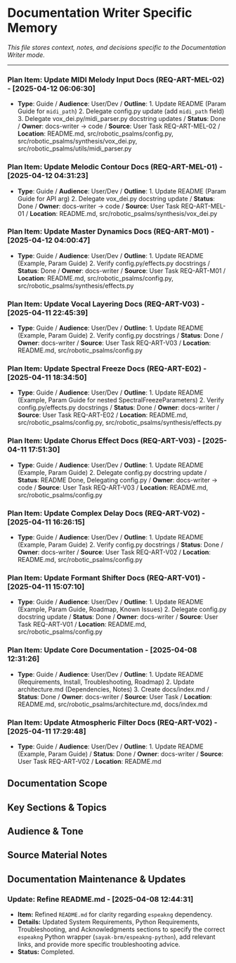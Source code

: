 # Documentation Writer Specific Memory

*This file stores context, notes, and decisions specific to the Documentation Writer mode.*

---


### Plan Item: Update MIDI Melody Input Docs (REQ-ART-MEL-02) - [2025-04-12 06:06:30]
- **Type**: Guide / **Audience**: User/Dev / **Outline**: 1. Update README (Param Guide for `midi_path`) 2. Delegate config.py update (add `midi_path` field) 3. Delegate vox_dei.py/midi_parser.py docstring updates / **Status**: Done / **Owner**: docs-writer -> code / **Source**: User Task REQ-ART-MEL-02 / **Location**: README.md, src/robotic_psalms/config.py, src/robotic_psalms/synthesis/vox_dei.py, src/robotic_psalms/utils/midi_parser.py



### Plan Item: Update Melodic Contour Docs (REQ-ART-MEL-01) - [2025-04-12 04:31:23]
- **Type**: Guide / **Audience**: User/Dev / **Outline**: 1. Update README (Param Guide for API arg) 2. Delegate vox_dei.py docstring update / **Status**: Done / **Owner**: docs-writer -> code / **Source**: User Task REQ-ART-MEL-01 / **Location**: README.md, src/robotic_psalms/synthesis/vox_dei.py


### Plan Item: Update Master Dynamics Docs (REQ-ART-M01) - [2025-04-12 04:00:47]
- **Type**: Guide / **Audience**: User/Dev / **Outline**: 1. Update README (Example, Param Guide) 2. Verify config.py/effects.py docstrings / **Status**: Done / **Owner**: docs-writer / **Source**: User Task REQ-ART-M01 / **Location**: README.md, src/robotic_psalms/config.py, src/robotic_psalms/synthesis/effects.py


### Plan Item: Update Vocal Layering Docs (REQ-ART-V03) - [2025-04-11 22:45:39]
- **Type**: Guide / **Audience**: User/Dev / **Outline**: 1. Update README (Example, Param Guide) 2. Verify config.py docstrings / **Status**: Done / **Owner**: docs-writer / **Source**: User Task REQ-ART-V03 / **Location**: README.md, src/robotic_psalms/config.py


### Plan Item: Update Spectral Freeze Docs (REQ-ART-E02) - [2025-04-11 18:34:50]
- **Type**: Guide / **Audience**: User/Dev / **Outline**: 1. Update README (Example, Param Guide for nested SpectralFreezeParameters) 2. Verify config.py/effects.py docstrings / **Status**: Done / **Owner**: docs-writer / **Source**: User Task REQ-ART-E02 / **Location**: README.md, src/robotic_psalms/config.py, src/robotic_psalms/synthesis/effects.py



### Plan Item: Update Chorus Effect Docs (REQ-ART-V03) - [2025-04-11 17:51:30]
- **Type**: Guide / **Audience**: User/Dev / **Outline**: 1. Update README (Example, Param Guide) 2. Delegate config.py docstring update / **Status**: README Done, Delegating config.py / **Owner**: docs-writer -> code / **Source**: User Task REQ-ART-V03 / **Location**: README.md, src/robotic_psalms/config.py


### Plan Item: Update Complex Delay Docs (REQ-ART-V02) - [2025-04-11 16:26:15]
- **Type**: Guide / **Audience**: User/Dev / **Outline**: 1. Update README (Example, Param Guide) 2. Verify config.py docstrings / **Status**: Done / **Owner**: docs-writer / **Source**: User Task REQ-ART-V02 / **Location**: README.md, src/robotic_psalms/config.py


### Plan Item: Update Formant Shifter Docs (REQ-ART-V01) - [2025-04-11 15:07:10]
- **Type**: Guide / **Audience**: User/Dev / **Outline**: 1. Update README (Example, Param Guide, Roadmap, Known Issues) 2. Delegate config.py docstring update / **Status**: Done / **Owner**: docs-writer / **Source**: User Task REQ-ART-V01 / **Location**: README.md, src/robotic_psalms/config.py


### Plan Item: Update Core Documentation - [2025-04-08 12:31:26]
- **Type**: Guide / **Audience**: User/Dev / **Outline**: 1. Update README (Requirements, Install, Troubleshooting, Roadmap) 2. Update architecture.md (Dependencies, Notes) 3. Create docs/index.md / **Status**: Done / **Owner**: docs-writer / **Source**: User Task / **Location**: README.md, src/robotic_psalms/architecture.md, docs/index.md


### Plan Item: Update Atmospheric Filter Docs (REQ-ART-V02) - [2025-04-11 17:29:48]
- **Type**: Guide / **Audience**: User/Dev / **Outline**: 1. Update README (Example, Param Guide) / **Status**: Done / **Owner**: docs-writer / **Source**: User Task REQ-ART-V02 / **Location**: README.md

## Documentation Scope
<!-- Describe the documentation task -->

## Key Sections & Topics
<!-- Outline the document structure -->

## Audience & Tone
<!-- Define the target audience and writing style -->

## Source Material Notes
<!-- Link to relevant code, specs, or discussions -->

## Documentation Maintenance & Updates

### Update: Refine README.md - [2025-04-08 12:44:31]
- **Item:** Refined `README.md` for clarity regarding `espeakng` dependency.
- **Details:** Updated System Requirements, Python Requirements, Troubleshooting, and Acknowledgments sections to specify the correct `espeakng` Python wrapper (`sayak-brm/espeakng-python`), add relevant links, and provide more specific troubleshooting advice.
- **Status:** Completed.
